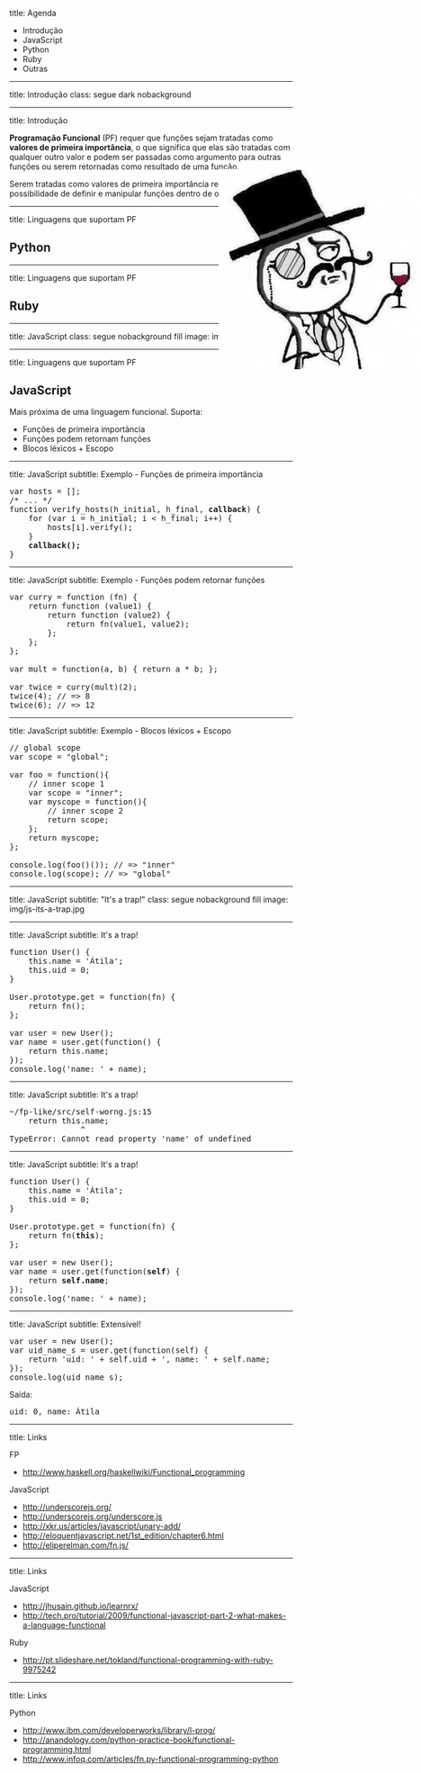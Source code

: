 title: Agenda

* Introdução
* JavaScript
* Python
* Ruby
* Outras

---

title: Introdução
class: segue dark nobackground

---

title: Introdução

<!--
Functional programming requires that functions are first-class, which means that they are treated like any other values and can be passed as arguments to other functions or be returned as a result of a function. Being first-class also means that it is possible to define and manipulate functions from within other functions.
-->

**Programação Funcional** (PF) requer que funções sejam tratadas como
**valores de primeira importância**, o que significa que elas são tratadas
com qualquer outro valor e podem ser passadas como argumento para outras funções
ou serem retornadas como resultado de uma função.

Serem tratadas como valores de primeira importância
resulta também na possibilidade de definir e manipular funções dentro de outras
funções.

---

title: Linguagens que suportam PF

## Python

---

title: Linguagens que suportam PF

## Ruby

---

title: JavaScript
class: segue nobackground fill
image: img/js-bg.jpg

---

title: Linguagens que suportam PF

## JavaScript

Mais próxima de uma linguagem funcional. Suporta:

* Funções de primeira importância
* Funções podem retornam funções
* Blocos léxicos + Escopo

<p><img alt="High Class Functions" src="img/high-class-js.jpg"
style="width: 40%; float: right; position: absolute; top: 350px; left: 600px;"/></p>

---

title: JavaScript
subtitle: Exemplo - Funções de primeira importância

<pre class="prettyprint" data-lang="javascript">
var hosts = [];
/* ... */
function verify_hosts(h_initial, h_final, <b>callback</b>) {
	for (var i = h_initial; i < h_final; i++) {
    	hosts[i].verify();
    }
    <b>callback();</b>
}
</pre>

---

title: JavaScript
subtitle: Exemplo - Funções podem retornar funções

<pre class="prettyprint" data-lang="javascript">
var curry = function (fn) {
	return function (value1) {
    	return function (value2) {
        	return fn(value1, value2);
        };
    };
};

var mult = function(a, b) { return a * b; };

var twice = curry(mult)(2);
twice(4); // => 8
twice(6); // => 12
</pre>

---

title: JavaScript
subtitle: Exemplo - Blocos léxicos + Escopo

<pre class="prettyprint" data-lang="javascript">
// global scope
var scope = "global";

var foo = function(){
    // inner scope 1
    var scope = "inner";
    var myscope = function(){
        // inner scope 2
        return scope;
    };
    return myscope;
};

console.log(foo()()); // => "inner"
console.log(scope); // => "global"
</pre>

---

title: JavaScript
subtitle: "It's a trap!"
class: segue nobackground fill
image: img/js-its-a-trap.jpg

---

title: JavaScript
subtitle: It's a trap!

<pre class="prettyprint" data-lang="javascript">
function User() {
    this.name = 'Átila';
    this.uid = 0;
}

User.prototype.get = function(fn) {
    return fn();
};

var user = new User();
var name = user.get(function() {
    return this.name;
});
console.log('name: ' + name);
</pre>

---

title: JavaScript
subtitle: It's a trap!

<pre>
~/fp-like/src/self-worng.js:15
    return this.name;
               ^
TypeError: Cannot read property 'name' of undefined
</pre>

---

title: JavaScript
subtitle: It's a trap!

<pre class="prettyprint" data-lang="javascript">
function User() {
    this.name = 'Átila';
    this.uid = 0;
}

User.prototype.get = function(fn) {
    return fn(<b>this</b>);
};

var user = new User();
var name = user.get(function(<b>self</b>) {
    return <b>self.name</b>;
});
console.log('name: ' + name);
</pre>

---

title: JavaScript
subtitle: Extensível!

<pre class="prettyprint" data-lang="javascript">
var user = new User();
var uid_name_s = user.get(function(self) {
    return 'uid: ' + self.uid + ', name: ' + self.name;
});
console.log(uid_name_s);
</pre>

Saída:

<pre>
uid: 0, name: Átila
</pre>

---

title: Links

FP

* <http://www.haskell.org/haskellwiki/Functional_programming>

JavaScript

* <http://underscorejs.org/>
* <http://underscorejs.org/underscore.js>
* <http://xkr.us/articles/javascript/unary-add/>
* <http://eloquentjavascript.net/1st_edition/chapter6.html>
* <http://eliperelman.com/fn.js/>

---

title: Links

JavaScript

* <http://jhusain.github.io/learnrx/>
* <http://tech.pro/tutorial/2009/functional-javascript-part-2-what-makes-a-language-functional>

Ruby

* <http://pt.slideshare.net/tokland/functional-programming-with-ruby-9975242>

---

title: Links

Python

* <http://www.ibm.com/developerworks/library/l-prog/>
* <http://anandology.com/python-practice-book/functional-programming.html>
* <http://www.infoq.com/articles/fn.py-functional-programming-python>


